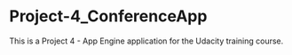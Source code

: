 # Project-4_ConferenceApp
This is a Project 4 - App Engine application for the Udacity training course.
